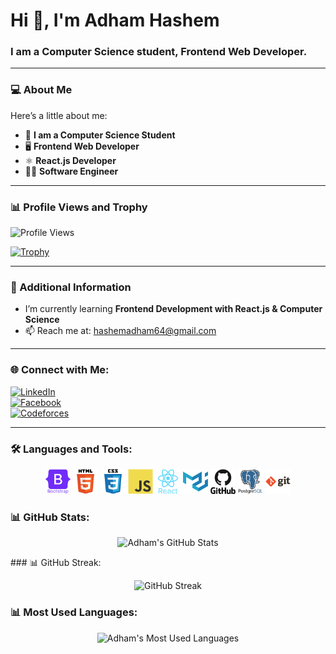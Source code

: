 # Hi 👋, I'm Adham Hashem  
### I am a Computer Science student, Frontend Web Developer.

---

### 💻 About Me
Here’s a little about me:

- 🔰 **I am a Computer Science Student**  
- 🖥️ **Frontend Web Developer**  
- ⚛️ **React.js Developer**  
- 🧑‍💻 **Software Engineer**  

---

### 📊 Profile Views and Trophy
![Profile Views](https://komarev.com/ghpvc/?username=adham422&label=Profile%20views&color=0e75b6&style=flat)

[![Trophy](https://github-profile-trophy.vercel.app/?username=adham422)](https://github.com/ryo-ma/github-profile-trophy)

---

### 🌱 Additional Information
- I’m currently learning **Frontend Development with React.js & Computer Science**  
- 📫 Reach me at: [hashemadham64@gmail.com](mailto:hashemadham64@gmail.com)

---

### 🌐 Connect with Me:
[![LinkedIn](https://img.shields.io/badge/LinkedIn-0e76a8?style=flat&logo=linkedin&logoColor=white)](https://linkedin.com/in/adham-hashem-b39272239/)  
[![Facebook](https://img.shields.io/badge/Facebook-1877F2?style=flat&logo=facebook&logoColor=white)](https://fb.com/https://www.facebook.com/ana.adham.1422/)  
[![Codeforces](https://img.shields.io/badge/Codeforces-1F8ACB?style=flat&logo=codeforces&logoColor=white)](https://codeforces.com/profile/s_h_o_m_a)

---

### 🛠️ Languages and Tools:
<p align="center">
  <a href="https://getbootstrap.com" target="_blank"><img src="https://raw.githubusercontent.com/devicons/devicon/master/icons/bootstrap/bootstrap-plain-wordmark.svg" alt="Bootstrap" width="40" height="40" /></a>
  <a href="https://developer.mozilla.org/en-US/docs/Web/HTML" target="_blank"><img src="https://raw.githubusercontent.com/devicons/devicon/master/icons/html5/html5-original-wordmark.svg" alt="HTML5" width="40" height="40" /></a>
  <a href="https://developer.mozilla.org/en-US/docs/Web/CSS" target="_blank"><img src="https://raw.githubusercontent.com/devicons/devicon/master/icons/css3/css3-original-wordmark.svg" alt="CSS3" width="40" height="40" /></a>
  <a href="https://developer.mozilla.org/en-US/docs/Web/JavaScript" target="_blank"><img src="https://raw.githubusercontent.com/devicons/devicon/master/icons/javascript/javascript-original.svg" alt="JavaScript" width="40" height="40" /></a>
  <a href="https://reactjs.org" target="_blank"><img src="https://raw.githubusercontent.com/devicons/devicon/master/icons/react/react-original-wordmark.svg" alt="React" width="40" height="40" /></a>
  <a href="https://mui.com" target="_blank"><img src="https://raw.githubusercontent.com/devicons/devicon/master/icons/materialui/materialui-original.svg" alt="Material UI" width="40" height="40" /></a>
  <a href="https://github.com" target="_blank"><img src="https://raw.githubusercontent.com/devicons/devicon/master/icons/github/github-original-wordmark.svg" alt="GitHub" width="40" height="40" /></a>
  <a href="https://www.postman.com" target="_blank"><img src="https://raw.githubusercontent.com/devicons/devicon/master/icons/postgresql/postgresql-original-wordmark.svg" alt="Postman" width="40" height="40" /></a>
  <a href="https://git-scm.com/" target="_blank"><img src="https://raw.githubusercontent.com/devicons/devicon/master/icons/git/git-original-wordmark.svg" alt="Git" width="40" height="40" /></a>
</p>



### 📊 GitHub Stats:
<p align="center">
  <img src="https://github-readme-stats.vercel.app/api?username=adham422&show_icons=true&locale=en&hide=prs&count_private=true" alt="Adham's GitHub Stats" width="400" />

</p>
### 📊 GitHub Streak:
<p align="center">
 <img src="https://github-readme-streak-stats.herokuapp.com/?user=adham422" alt="GitHub Streak" />
</p>


### 📊 Most Used Languages:
<p align="center">
  <img src="https://github-readme-stats.vercel.app/api/top-langs/?username=adham422&layout=compact&hide_title=true&count_private=true&langs_count=6" alt="Adham's Most Used Languages" width="400" />
</p>



